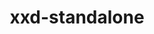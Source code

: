 ---
title: "xxd-standalone"
layout: cache
categories: [package, v0.19]
meta: {"versions": ["8.2.1201"], "compilers": ["gcc@=11.1.0"], "oss": ["ubuntu20.04"], "platforms": ["linux"], "targets": ["x86_64"], "stacks": ["e4s"], "num_specs": 1, "num_specs_by_stack": {"e4s": 1}}
spec_details: [{"hash": "ixustmyfljzrjx7um37yk254zjy5pdfv", "compiler": "gcc@=11.1.0", "versions": ["8.2.1201"], "os": "ubuntu20.04", "platform": "linux", "target": "x86_64", "variants": ["build_system=makefile"], "stacks": ["e4s"], "size": "-", "tarball": "https://binaries.spack.io/releases/v0.19/build_cache/linux-ubuntu20.04-x86_64/gcc-11.1.0/xxd-standalone-8.2.1201/linux-ubuntu20.04-x86_64-gcc-11.1.0-xxd-standalone-8.2.1201-ixustmyfljzrjx7um37yk254zjy5pdfv.spack"}]
---